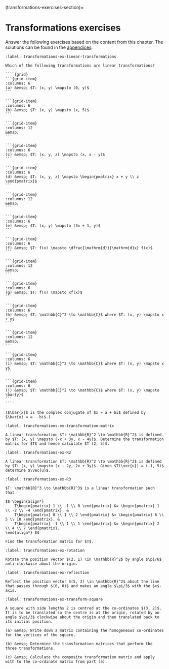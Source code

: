 (transformations-exercises-section)=

# Transformations exercises

Answer the following exercises based on the content from this chapter. The solutions can be found in the [appendices](vector-spaces-exercises-solutions-section).

`````{exercise}
:label: transformations-ex-linear-transformations

Which of the following transformations are linear transformations?

````{grid}
```{grid-item}
:columns: 6
(a) &emsp; $T: (x, y) \mapsto (0, y)$
```

```{grid-item}
:columns: 6
(b) &emsp; $T: (x, y) \mapsto (x, 5)$
```

```{grid-item}
:columns: 12
&emsp;
```

```{grid-item}
:columns: 6
(c) &emsp; $T: (x, y, z) \mapsto (x, x - y)$
```

```{grid-item}
:columns: 6
(d) &emsp; $T: (x, y, z) \mapsto \begin{pmatrix} x + y \\ z \end{pmatrix}$
```

```{grid-item}
:columns: 12
&emsp;
```

```{grid-item}
:columns: 6
(e) &emsp; $T: (x, y) \mapsto (3x + 1, y)$
```

```{grid-item}
:columns: 6
(f) &emsp; $T: f(x) \mapsto \dfrac{\mathrm{d}}{\mathrm{d}x} f(x)$
```

```{grid-item}
:columns: 12
&emsp;
```

```{grid-item}
:columns: 6
(g) &emsp; $T: f(x) \mapsto xf(x)$
```

```{grid-item}
:columns: 6
(h) &emsp; $T: \mathbb{C}^2 \to \mathbb{C}$ where $T: (x, y) \mapsto x + y$
```

```{grid-item}
:columns: 12
&emsp;
```

```{grid-item}
:columns: 6
(i) &emsp; $T: \mathbb{C}^2 \to \mathbb{C}$ where $T: (x, y) \mapsto x y$
```

```{grid-item}
:columns: 6
(j) &emsp; $T: \mathbb{C}^2 \to \mathbb{C}$ where $T: (x, y) \mapsto \bar{y}$
```
````

($\bar{x}$ is the complex conjugate of $x = a + bi$ defined by $\bar{x} = a - bi$.)
`````

```{exercise}
:label: transformations-ex-transformation-matrix

A linear transformation $T: \mathbb{R}^2 \to \mathbb{R}^2$ is defined by $T: (x, y) \mapsto (-x + 3y, x - 4y)$. Determine the transformation matrix for $T$ and hence calculate $T (2, 5)$.
```

```{exercise}
:label: transformations-ex-R2

A linear transformation $T: \mathbb{R}^2 \to \mathbb{R}^2$ is defined by $T: (x, y) \mapsto (x - 2y, 2x + 3y)$. Given $T(\vec{u}) = (-1, 5)$ determine $\vec{u}$.
```

```{exercise}
:label: transformations-ex-R3

$T: \mathbb{R}^3 \to \mathbb{R}^3$ is a linear transformation such that

$$ \begin{align*}
    T\begin{pmatrix} 1 \\ -1 \\ 0 \end{pmatrix} &= \begin{pmatrix} 1 \\ -2 \\ -4 \end{pmatrix}, &
    T\begin{pmatrix} 0 \\ 1 \\ 2 \end{pmatrix} &= \begin{pmatrix} 6 \\ 5 \\ 10 \end{pmatrix}, &
    T\begin{pmatrix} -1 \\ 1 \\ 1 \end{pmatrix} &= \begin{pmatrix} 2 \\ 4 \\ 7 \end{pmatrix}.
\end{align*} $$

Find the transformation matrix for $T$.
```

```{exercise}
:label: transformations-ex-rotation

Rotate the position vector $(2, 1) \in \mathbb{R}^2$ by angle $\pi/6$ anti-clockwise about the origin.
```

```{exercise}
:label: transformations-ex-reflection

Reflect the position vector $(5, 3) \in \mathbb{R}^2$ about the line that passes through $(0, 0)$ and makes an angle $\pi/3$ with the $x$-axis.
```

```{exercise}
:label: transformations-ex-transform-square

A square with side lengths 2 is centred at the co-ordinates $(3, 2)$. It is to be translated so the centre is at the origin, rotated by an angle $\pi/3$ clockwise about the origin and then translated back to its initial position. 

(a) &emsp; Write down a matrix containing the homogeneous co-ordinates for the vertices of the square.

(b) &emsp; Determine the transformation matrices that perform the three transformations.

(c) &emsp; Calculate the composite transformation matrix and apply with to the co-ordinate matrix from part (a).
```
